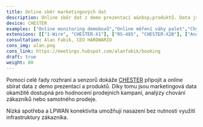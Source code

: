 ```yaml
---
title: Online sběr marketingových dat
description: Online sběr dat z demo prezentací a&nbsp;produktů. Data jsou okamžitě dostupná pro hodnocení prodejních kampaní, analýzy chování zákazníků nebo samotného prodeje.
device: CHESTER
examples: ["Online monitoring demoboxů","Online měření váhy palet","Chytrý regál s využitím tištěné elektroniky"]
extensions: [["1-Wire", "CHESTER-X1"], ["RS-485", "CHESTER-X2B"], ["Analogové a digitální vstupy", "CHESTER-X0C"], ["TTL/CMOS UART", "CHESTER-X2A"], ["Tenzometr", "CHESTER-X6"]]
consultation: Alan Fabik, CEO HARDWARIO
cons_img: alan.png
cons_link: https://meetings.hubspot.com/alanfabik/booking
draft: true
weight: 80
---
```


Pomocí celé řady rozhraní a senzorů dokáže [CHESTER](/cs/chester/) připojit a online sbírat data z demo prezentací a produktů. Díky tomu jsou marketingová data okamžitě dostupná pro hodnocení prodejních kampaní, analýzy chování zákazníků nebo samotného prodeje.

Nízká spotřeba a LPWAN konektivita umožňují nasazení bez nutnosti využití infrastruktury zákazníka.
